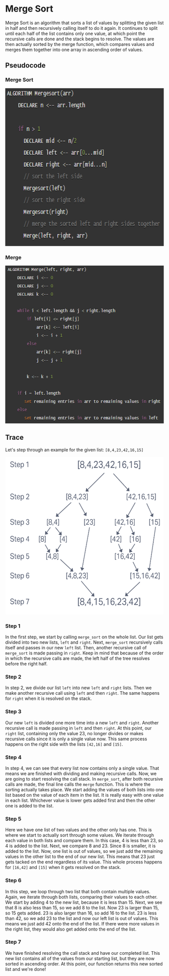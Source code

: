 # **Merge Sort**

Merge Sort is an algorithm that sorts a list of values by splitting the given list in half and then recursively calling itself to do it again. It continues to split until each half of the list contains only one value, at which point the recursive calls are done and the stack begins to resolve. The values are then actually sorted by the merge function, which compares values and merges them together into one array in ascending order of values.

## **Pseudocode**

### Merge Sort

<img src="img/pseudo-merge-sort.PNG" width="800" height="500" />

### Merge

<img src="img/pseudo-merge.PNG" width="800" height="500" />

## **Trace**

Let's step through an example for the given list: `[8,4,23,42,16,15]`

<img src="img/merge.PNG" width="800" height="500" />

### Step 1

In the first step, we start by calling `merge_sort` on the whole list. Our list gets divided into two new lists, `left` and `right`. Next, `merge_sort` recursively calls itself and passes in our new `left` list. Then, another recursive call of `merge_sort` is made passing in `right`. Keep in mind that because of the order in which the recursive calls are made, the left half of the tree resolves before the right half.

### Step 2

In step 2, we divide our list `left` into new `left` and `right` lists. Then we make another recursive call using `left` and then `right`. The same happens for `right` when it is resolved on the stack.

### Step 3

Our new `left` is divided one more time into a new `left` and `right`. Another recursive call is made passing in `left` and then `right`. At this point, our `right` list, containing only the value 23, no longer divides or makes recursive calls since it is only a single value now. This same process happens on the right side with the lists `[42,16]` and `[15]`.

### Step 4

In step 4, we can see that every list now contains only a single value. That means we are finished with dividing and making recursive calls. Now, we are going to start resolving the call stack. In `merge_sort`, after both recursive calls are made, the final line calls the `merge` function. This is where the sorting actually takes place. We start adding the values of both lists into one list based on the value of each item in the list. It is really easy with one value in each list. Whichever value is lower gets added first and then the other one is added to the list.

### Step 5

Here we have one list of two values and the other only has one. This is where we start to actually sort through some values. We iterate through each value in both lists and compare them. In this case, 4 is less than 23, so 4 is added to the list. Next, we compare 8 and 23. Since 8 is smaller, it is added to the list. Now, one list is out of values, so we just add the remaining values in the other list to the end of our new list. This means that 23 just gets tacked on the end regardless of its value. This whole process happens for `[16,42]` and `[15]` when it gets resolved on the stack.

### Step 6

In this step, we loop through two list that both contain multiple values. Again, we iterate through both lists, comparing their values to each other. We start by adding 4 to the new list, because it is less than 15. Next, we see that 8 is also less than 15, so we add 8 to the list. Now 23 is larger than 15, so 15 gets added. 23 is also larger than 16, so add 16 to the list. 23 is less than 42, so we add 23 to the list and now our left list is out of values. This means we just add 42 onto the end of the list. If there were more values in the right list, they would also get added onto the end of the list.

### Step 7

We have finished resolving the call stack and have our completed list. This new list contains all of the values from our starting list, but they are now sorted in ascending order. At this point, our function returns this new sorted list and we're done!
